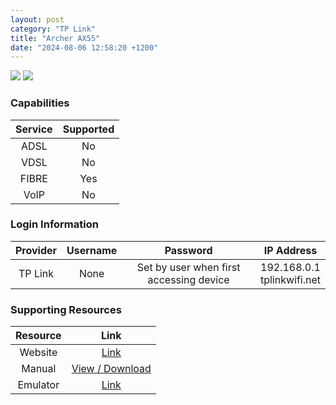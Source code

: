 ```yaml
---
layout: post
category: "TP Link"
title: "Archer AX55"
date: "2024-08-06 12:58:20 +1200"
---
```

<img src="https://www.pbtech.co.nz/imgprod/N/E/NETTPL6055__1.jpg?h=1228206761" class="modem_image">
<img src="https://www.pbtech.co.nz/imgprod/N/E/NETTPL6055__3.jpg?h=1043579455" class="modem_image">

### Capabilities

| Service | Supported |
| :-: | :-: |
| ADSL | No |
| VDSL | No |
| FIBRE | Yes |
| VoIP | No |

### Login Information

| Provider | Username | Password | IP Address |
| :-: | :-: | :-: | :-: |
| TP Link | None | Set by user when first accessing device | 192.168.0.1<br>tplinkwifi.net |

### Supporting Resources

| Resource | Link |
| :-: | :-: |
| Website | [Link](https://www.tp-link.com/us/home-networking/wifi-router/archer-ax55/) |
| Manual | [View / Download](https://static.tp-link.com/upload/manual/2022/202203/20220321/1910013020_Archer%C2%A0AX55_UG_REV1.0.0.pdf) |
| Emulator | [Link](https://emulator.tp-link.com/Archer_AX55v1_US-EU-CA-TW-JP_simulator_20220113/Archer_AX55v1_US_simulator_20220113/index.html) |
